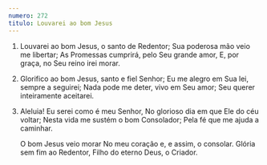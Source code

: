 ```yaml
---
numero: 272
titulo: Louvarei ao bom Jesus
---
```

1. Louvarei ao bom Jesus, o santo de Redentor;
   Sua poderosa mão veio me libertar;
   As Promessas cumprirá, pelo Seu grande amor,
   E, por graça, no Seu reino irei morar.

2. Glorifico ao bom Jesus, santo e fiel Senhor;
   Eu me alegro em Sua lei, sempre a seguirei;
   Nada pode me deter, vivo em Seu amor;
   Seu querer inteiramente aceitarei.

3. Aleluia! Eu serei como é meu Senhor,
   No glorioso dia em que Ele do céu voltar;
   Nesta vida me sustém o bom Consolador;
   Pela fé que me ajuda a caminhar.

   O bom Jesus veio morar
   No meu coração e, e assim, o consolar.
   Glória sem fim ao Redentor,
   Filho do eterno Deus, o Criador.

